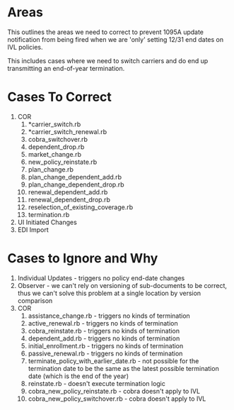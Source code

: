 # Areas

This outlines the areas we need to correct to prevent 1095A update notification from being fired when we are 'only' setting 12/31 end dates on IVL policies.

This includes cases where we need to switch carriers and do end up transmitting an end-of-year termination.

# Cases To Correct

1. COR
   1. *carrier_switch.rb
   2. *carrier_switch_renewal.rb
   3. cobra_switchover.rb
   4. dependent_drop.rb
   5.  market_change.rb
   6.  new_policy_reinstate.rb
   7.  plan_change.rb
   8.  plan_change_dependent_add.rb
   9.  plan_change_dependent_drop.rb
   10. renewal_dependent_add.rb
   11. renewal_dependent_drop.rb
   12. reselection_of_existing_coverage.rb
   13. termination.rb
2. UI Initiated Changes
3. EDI Import

# Cases to Ignore and Why

1. Individual Updates - triggers no policy end-date changes
2. Observer - we can't rely on versioning of sub-documents to be correct, thus we can't solve this problem at a single location by version comparison
3. COR
   1. assistance_change.rb - triggers no kinds of termination
   2. active_renewal.rb - triggers no kinds of termination
   3. cobra_reinstate.rb - triggers no kinds of termination
   1. dependent_add.rb - triggers no kinds of termination
   2. initial_enrollment.rb - triggers no kinds of termination
   3. passive_renewal.rb - triggers no kinds of termination
   4. terminate_policy_with_earlier_date.rb - not possible for the termination date to be the same as the latest possible termination date (which is the end of the year)
   5. reinstate.rb - doesn't execute termination logic
   6. cobra_new_policy_reinstate.rb - cobra doesn't apply to IVL
   7.  cobra_new_policy_switchover.rb - cobra doesn't apply to IVL